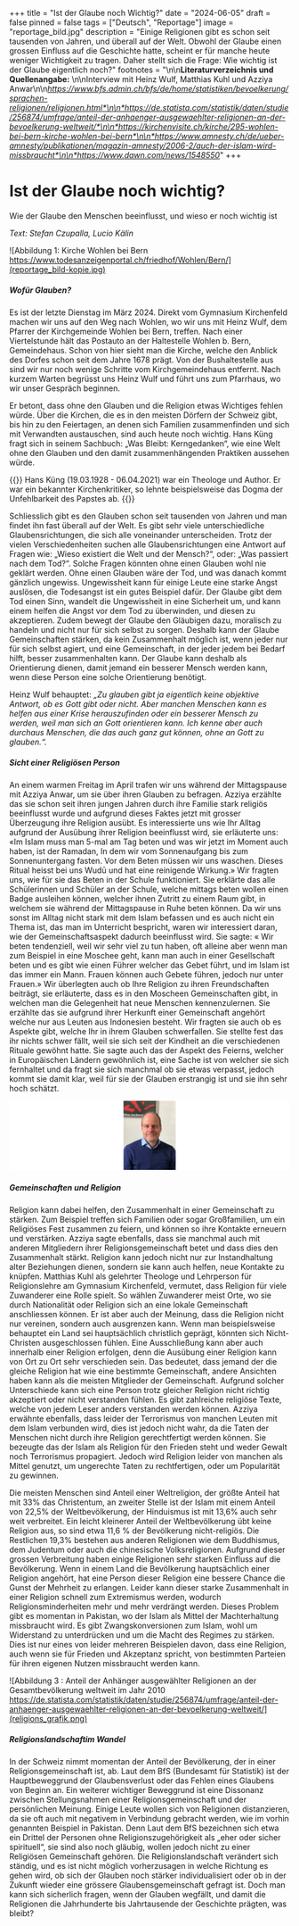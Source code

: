 +++
title = "Ist der Glaube noch Wichtig?"
date = "2024-06-05"
draft = false
pinned = false
tags = ["Deutsch", "Reportage"]
image = "reportage_bild.jpg"
description = "Einige Religionen gibt es schon seit tausenden von Jahren, und überall auf der Welt.  Obwohl der Glaube einen grossen Einfluss auf die Geschichte hatte, scheint er für manche heute weniger Wichtigkeit zu tragen. Daher stellt sich die Frage: Wie wichtig ist der Glaube eigentlich noch?"
footnotes = "\n\n**Literaturverzeichnis  und Quellenangabe:** \n\nInterview mit Heinz Wulf, Matthias Kuhl und Azziya Anwar\n\n*https://www.bfs.admin.ch/bfs/de/home/statistiken/bevoelkerung/sprachen-religionen/religionen.html*\n\n*https://de.statista.com/statistik/daten/studie/256874/umfrage/anteil-der-anhaenger-ausgewaehlter-religionen-an-der-bevoelkerung-weltweit/*\n\n*https://kirchenvisite.ch/kirche/295-wohlen-bei-bern-kirche-wohlen-bei-bern*\n\n*https://www.amnesty.ch/de/ueber-amnesty/publikationen/magazin-amnesty/2006-2/auch-der-islam-wird-missbraucht*\n\n*https://www.dawn.com/news/1548550*"
+++
# **Ist der Glaube noch wichtig?**

Wie der Glaube den Menschen beeinflusst, und wieso er noch wichtig ist

*Text: Stefan Czupalla, Lucio Kälin*

![Abbildung 1: Kirche Wohlen bei Bern https://www.todesanzeigenportal.ch/friedhof/Wohlen/Bern/](reportage_bild-kopie.jpg)

##### Wofür Glauben?

Es ist der letzte Dienstag im März 2024. Direkt vom Gymnasium Kirchenfeld machen wir uns auf den Weg nach Wohlen, wo wir uns mit Heinz Wulf, dem Pfarrer der Kirchgemeinde Wohlen bei Bern, treffen. Nach einer Viertelstunde hält das Postauto an der Haltestelle Wohlen b. Bern, Gemeindehaus. Schon von hier sieht man die Kirche, welche den Anblick des Dorfes schon seit dem Jahre 1678 prägt. Von der Bushaltestelle aus sind wir nur noch wenige Schritte vom Kirchgemeindehaus entfernt. Nach kurzem Warten begrüsst uns Heinz Wulf und führt uns zum Pfarrhaus, wo wir unser Gespräch beginnen.

Er betont, dass ohne den Glauben und die Religion etwas Wichtiges fehlen würde. Über die Kirchen, die es in den meisten Dörfern der Schweiz gibt, bis hin zu den Feiertagen, an denen sich Familien zusammenfinden und sich mit Verwandten austauschen, sind auch heute noch wichtig. Hans Küng fragt sich in seinem Sachbuch: „Was Bleibt: Kerngedanken“, wie eine Welt ohne den Glauben und den damit zusammenhängenden Praktiken aussehen würde. 

{{<box>}}
Hans Küng (19.03.1928 - 06.04.2021) war ein Theologe und Author. Er war ein bekannter Kirchenkritiker, so lehnte beispielsweise das Dogma der Unfehlbarkeit des Papstes ab.
{{</box>}}

Schliesslich gibt es den Glauben schon seit tausenden von Jahren und man findet ihn fast überall auf der Welt. Es gibt sehr viele unterschiedliche Glaubensrichtungen, die sich alle voneinander unterscheiden. Trotz der vielen Verschiedenheiten suchen alle Glaubensrichtungen eine Antwort auf Fragen wie: „Wieso existiert die Welt und der Mensch?“, oder: „Was passiert nach dem Tod?“. Solche Fragen könnten ohne einen Glauben wohl nie geklärt werden. Ohne einen Glauben wäre der Tod, und was danach kommt gänzlich ungewiss. Ungewissheit kann für einige Leute eine starke Angst auslösen, die Todesangst ist ein gutes Beispiel dafür. Der Glaube gibt dem Tod einen Sinn, wandelt die Ungewissheit in eine Sicherheit um, und kann einem helfen die Angst vor dem Tod zu überwinden, und diesen zu akzeptieren. Zudem bewegt der Glaube den Gläubigen dazu, moralisch zu handeln und nicht nur für sich selbst zu sorgen. Deshalb kann der Glaube Gemeinschaften stärken, da kein Zusammenhalt möglich ist, wenn jeder nur für sich selbst agiert, und eine Gemeinschaft, in der jeder jedem bei Bedarf hilft, besser zusammenhalten kann. Der Glaube kann deshalb als Orientierung dienen, damit jemand ein besserer Mensch werden kann, wenn diese Person eine solche Orientierung benötigt. 

Heinz Wulf behauptet: *„Zu glauben gibt ja eigentlich keine objektive Antwort, ob es Gott gibt oder nicht. Aber manchen Menschen kann es helfen aus einer Krise herauszufinden oder ein besserer Mensch zu werden, weil man sich an Gott orientieren kann. Ich kenne aber auch durchaus Menschen, die das auch ganz gut können, ohne an Gott zu glauben.“.*

##### Sicht einer Religiösen Person 

An einem warmen Freitag im April trafen wir uns während der Mittagspause mit Azziya Anwar, um sie über ihren Glauben zu befragen. Azziya erzählte das sie schon seit ihren jungen Jahren durch ihre Familie stark religiös beeinflusst wurde und aufgrund dieses Faktes jetzt mit grosser Überzeugung ihre Religion ausübt. Es interessierte uns wie Ihr Alltag aufgrund der Ausübung ihrer Religion beeinflusst wird, sie erläuterte uns: «Im Islam muss man 5-mal am Tag beten und was wir jetzt im Moment auch haben, ist der Ramadan, In dem wir vom Sonnenaufgang bis zum Sonnenuntergang fasten. Vor dem Beten müssen wir uns waschen. Dieses Ritual heisst bei uns Wudū und hat eine reinigende Wirkung.» Wir fragten uns, wie für sie das Beten in der Schule funktioniert. Sie erklärte das alle Schülerinnen und Schüler an der Schule, welche mittags beten wollen einen Badge ausleihen können, welcher ihnen Zutritt zu einem Raum gibt, in welchem sie während der Mittagspause in Ruhe beten können. Da wir uns sonst im Alltag nicht stark mit dem Islam befassen und es auch nicht ein Thema ist, das man im Unterricht bespricht, waren wir interessiert daran, wie der Gemeinschaftsaspekt dadurch beeinflusst wird. Sie sagte: « Wir beten tendenziell, weil wir sehr viel zu tun haben, oft alleine aber wenn man zum Beispiel in eine Moschee geht, kann man auch in einer Gesellschaft beten und es gibt wie einen Führer welcher das Gebet führt, und im Islam ist das immer ein Mann. Frauen können auch Gebete führen, jedoch nur unter Frauen.» Wir überlegten auch ob Ihre Religion zu ihren Freundschaften beiträgt, sie erläuterte, dass es in den Moscheen Gemeinschaften gibt, in welchen man die Gelegenheit hat neue Menschen kennenzulernen. Sie erzählte das sie aufgrund ihrer Herkunft einer Gemeinschaft angehört welche nur aus Leuten aus Indonesien besteht. Wir fragten sie auch ob es Aspekte gibt, welche Ihr in ihrem Glauben schwerfallen. Sie stellte fest das ihr nichts schwer fällt, weil sie sich seit der Kindheit an die verschiedenen Rituale gewöhnt hatte. Sie sagte auch das der Aspekt des Feierns, welcher in Europäischen Ländern gewöhnlich ist, eine Sache ist von welcher sie sich fernhaltet und da fragt sie sich manchmal ob sie etwas verpasst, jedoch kommt sie damit klar, weil für sie der Glauben erstrangig ist und sie ihn sehr hoch schätzt.

![](matthias.png)

##### Gemeinschaften und Religion 

Religion kann dabei helfen, den Zusammenhalt in einer Gemeinschaft zu stärken. Zum Beispiel treffen sich Familien oder sogar Großfamilien, um ein Religiöses Fest zusammen zu feiern, und können so ihre Kontakte erneuern und verstärken. Azziya sagte ebenfalls, dass sie manchmal auch mit anderen Mitgliedern ihrer Religionsgemeinschaft betet und dass dies den Zusammenhalt stärkt. Religion kann jedoch nicht nur zur Instandhaltung alter Beziehungen dienen, sondern sie kann auch helfen, neue Kontakte zu knüpfen. Matthias Kuhl als gelehrter Theologe und Lehrperson für Religionslehre am Gymnasium Kirchenfeld, vermutet, dass Religion für viele Zuwanderer eine Rolle spielt. So wählen Zuwanderer meist Orte, wo sie durch Nationalität oder Religion sich an eine lokale Gemeinschaft anschliessen können. Er ist aber auch der Meinung, dass die Religion nicht nur vereinen, sondern auch ausgrenzen kann. Wenn man beispielsweise behauptet ein Land sei hauptsächlich christlich geprägt, könnten sich Nicht-Christen ausgeschlossen fühlen. Eine Ausschließung kann aber auch innerhalb einer Religion erfolgen, denn die Ausübung einer Religion kann von Ort zu Ort sehr verschieden sein. Das bedeutet, dass jemand der die gleiche Religion hat wie eine bestimmte Gemeinschaft, andere Ansichten haben kann als die meisten Mitglieder der Gemeinschaft. Aufgrund solcher Unterschiede kann sich eine Person trotz gleicher Religion nicht richtig akzeptiert oder nicht verstanden fühlen. Es gibt zahlreiche religiöse Texte, welche von jedem Leser anders verstanden werden können. Azziya erwähnte ebenfalls, dass leider der Terrorismus von manchen Leuten mit dem Islam verbunden wird, dies ist jedoch nicht wahr, da die Taten der Menschen nicht durch ihre Religion gerechtfertigt werden können. Sie bezeugte das der Islam als Religion für den Frieden steht und weder Gewalt noch Terrorismus propagiert. Jedoch wird Religion leider von manchen als Mittel genutzt, um ungerechte Taten zu rechtfertigen, oder um Popularität zu gewinnen. 

Die meisten Menschen sind Anteil einer Weltreligion, der größte Anteil hat mit 33% das Christentum, an zweiter Stelle ist der Islam mit einem Anteil von 22,5% der Weltbevölkerung, der Hinduismus ist mit 13,6% auch sehr weit verbreitet. Ein leicht kleinerer Anteil der Weltbevölkerung übt keine Religion aus, so sind etwa 11,6 % der Bevölkerung nicht-religiös. Die Restlichen 19,3% bestehen aus anderen Religionen wie dem Buddhismus, dem Judentum oder auch die chinesische Volksreligionen. Aufgrund dieser grossen Verbreitung haben einige Religionen sehr starken Einfluss auf die Bevölkerung. Wenn in einem Land die Bevölkerung hauptsächlich einer Religion angehört, hat eine Person dieser Religion eine bessere Chance die Gunst der Mehrheit zu erlangen. Leider kann dieser starke Zusammenhalt in einer Religion schnell zum Extremismus werden, wodurch Religionsminderheiten mehr und mehr verdrängt werden. Dieses Problem gibt es momentan in Pakistan, wo der Islam als Mittel der Machterhaltung missbraucht wird. Es gibt Zwangskonversionen zum Islam, wohl um Widerstand zu unterdrücken und um die Macht des Regimes zu stärken. Dies ist nur eines von leider mehreren Beispielen davon, dass eine Religion, auch wenn sie für Frieden und Akzeptanz spricht, von bestimmten Parteien für ihren eigenen Nutzen missbraucht werden kann.

![Abbildung 3 : Anteil der Anhänger ausgewählter Religionen an der Gesamtbevölkerung weltweit im Jahr 2010 https://de.statista.com/statistik/daten/studie/256874/umfrage/anteil-der-anhaenger-ausgewaehlter-religionen-an-der-bevoelkerung-weltweit/](religions_grafik.png)



##### Religionslandschaftim Wandel 

In der Schweiz nimmt momentan der Anteil der Bevölkerung, der in einer Religionsgemeinschaft ist, ab. Laut dem BfS (Bundesamt für Statistik) ist der Hauptbeweggrund der Glaubensverlust oder das Fehlen eines Glaubens von Beginn an. Ein weiterer wichtiger Beweggrund ist eine Dissonanz zwischen Stellungsnahmen einer Religionsgemeinschaft und der persönlichen Meinung. Einige Leute wollen sich von Religionen distanzieren, da sie oft auch mit negativem in Verbindung gebracht werden, wie im vorhin genannten Beispiel in Pakistan. Denn Laut dem BfS bezeichnen sich etwa ein Drittel der Personen ohne Religionszugehörigkeit als „eher oder sicher spirituell“, sie sind also noch gläubig, wollen jedoch nicht zu einer Religiösen Gemeinschaft gehören. Die Religionslandschaft verändert sich ständig, und es ist nicht möglich vorherzusagen in welche Richtung es gehen wird, ob sich der Glauben noch stärker individualisiert oder ob in der Zukunft wieder eine grössere Glaubensgemeinschaft gefragt ist. Doch man kann sich sicherlich fragen, wenn der Glauben wegfällt, und damit die Religionen die Jahrhunderte bis Jahrtausende der Geschichte prägten, was bleibt?